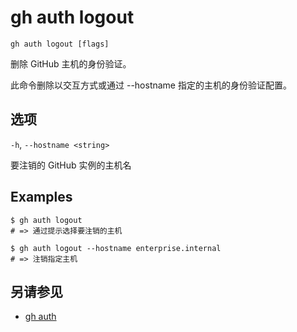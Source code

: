 # gh auth logout

```
gh auth logout [flags]
```

删除 GitHub 主机的身份验证。

此命令删除以交互方式或通过 --hostname 指定的主机的身份验证配置。

## 选项

`-h`, `--hostname <string>`

要注销的 GitHub 实例的主机名

## Examples

```
$ gh auth logout
# => 通过提示选择要注销的主机

$ gh auth logout --hostname enterprise.internal
# => 注销指定主机
```

## 另请参见

- [gh auth](/gh_auth)